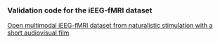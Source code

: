 ### Validation code for the iEEG-fMRI dataset

[Open multimodal iEEG-fMRI dataset from naturalistic stimulation with a short audiovisual film](https://www.biorxiv.org/content/10.1101/2021.06.09.447733)
